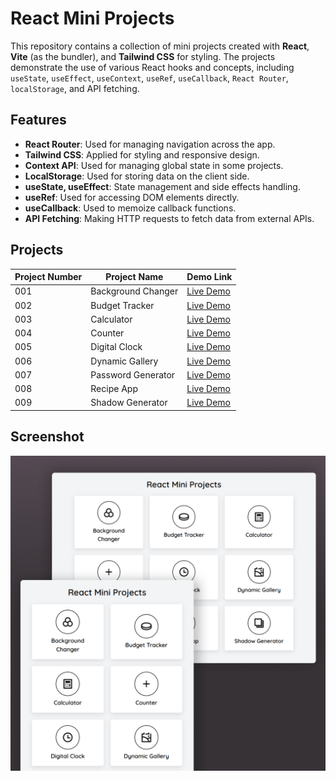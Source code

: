 # React Mini Projects

This repository contains a collection of mini projects created with **React**, **Vite** (as the bundler), and **Tailwind CSS** for styling. The projects demonstrate the use of various React hooks and concepts, including `useState`, `useEffect`, `useContext`, `useRef`, `useCallback`, `React Router`, `localStorage`, and API fetching.

## Features

- **React Router**: Used for managing navigation across the app.
- **Tailwind CSS**: Applied for styling and responsive design.
- **Context API**: Used for managing global state in some projects.
- **LocalStorage**: Used for storing data on the client side.
- **useState, useEffect**: State management and side effects handling.
- **useRef**: Used for accessing DOM elements directly.
- **useCallback**: Used to memoize callback functions.
- **API Fetching**: Making HTTP requests to fetch data from external APIs.

## Projects

| Project Number | Project Name       | Demo Link      |
| -------------- | ------------------ | -------------- |
| 001            | Background Changer | [Live Demo](#) |
| 002            | Budget Tracker     | [Live Demo](#) |
| 003            | Calculator         | [Live Demo](#) |
| 004            | Counter            | [Live Demo](#) |
| 005            | Digital Clock      | [Live Demo](#) |
| 006            | Dynamic Gallery    | [Live Demo](#) |
| 007            | Password Generator | [Live Demo](#) |
| 008            | Recipe App         | [Live Demo](#) |
| 009            | Shadow Generator   | [Live Demo](#) |

## Screenshot

![UI Img](public/ui.png)

